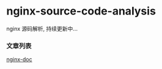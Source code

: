 # nginx-source-code-analysis

nginx 源码解析, 持续更新中...

### 文章列表

[nginx-doc](http://www.luwenpeng.cn/categories/nginx/)
